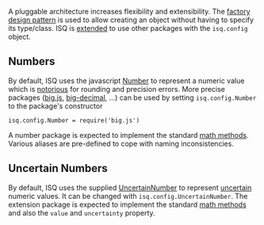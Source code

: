  A pluggable architecture increases flexibility and extensibility. The [factory design pattern](https://en.wikipedia.org/wiki/Factory_method_pattern) is used to allow creating an object without having to specify its type/class. ISQ is [extended](https://en.wikipedia.org/wiki/Extensibility) to use other packages with the `isq.config` object.
 
Numbers
-------
 
 By default, ISQ uses the javascript [Number](https://developer.mozilla.org/en/docs/Web/JavaScript/Reference/Global_Objects/Number) to represent a numeric value which is [notorious](http://modernweb.com/2014/02/17/what-every-javascript-developer-should-know-about-floating-points/) for rounding and precision errors.  More precise packages ([big.js](https://www.npmjs.com/package/big.js), [big-decimal](https://www.npmjs.com/package/big-decimal), ...) can be used by setting `isq.config.Number` to the package's constructor
 
    isq.config.Number = require('big.js')
    
A number package is expected to implement the standard [math methods](math.md).  Various aliases are pre-defined to cope with naming inconsistencies. 
    
Uncertain Numbers
-----------------

By default, ISQ uses the supplied [UncertainNumber](api/UncertainNumber) to represent [uncertain](uncertainty.md) numeric values.  It can be changed with `isq.config.UncertainNumber`.  The extension package is expected to implement the standard [math methods](math.md) and also the `value` and `uncertainty` property.
